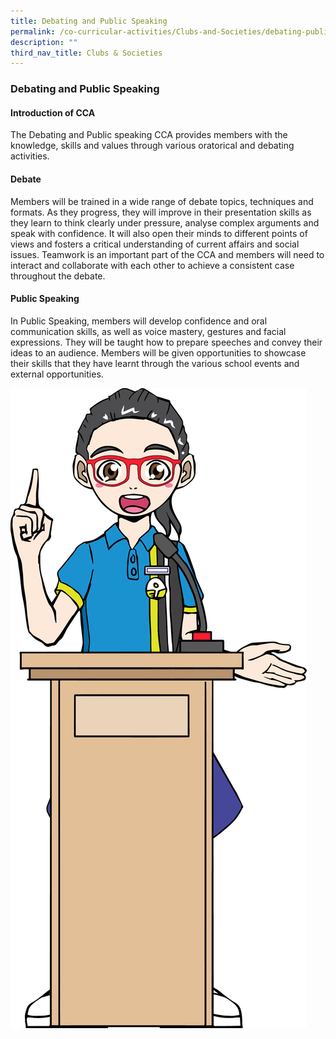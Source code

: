 ```yaml
---
title: Debating and Public Speaking
permalink: /co-curricular-activities/Clubs-and-Societies/debating-public-speaking/
description: ""
third_nav_title: Clubs & Societies
---
```

### **Debating and Public Speaking**

#### **Introduction of CCA**
The Debating and Public speaking CCA provides members with the knowledge, skills and values through various oratorical and debating activities. 

#### **Debate**
Members will be trained in a wide range of debate topics, techniques and formats. As they progress, they will improve in their presentation skills as they learn to think clearly under pressure, analyse complex arguments and speak with confidence. It will also open their minds to different points of views and fosters a critical understanding of current affairs and social issues. Teamwork is an important part of the CCA and members will need to interact and collaborate with each other to achieve a consistent case throughout the debate.  

#### **Public Speaking**
In Public Speaking, members will develop confidence and oral communication skills, as well as voice mastery, gestures and facial expressions. They will be taught how to prepare speeches and convey their ideas to an audience. Members will be given opportunities to showcase their skills that they have learnt through the various school events and external opportunities.

![](/images/2023%20CCA/Public%20Speaking.png)